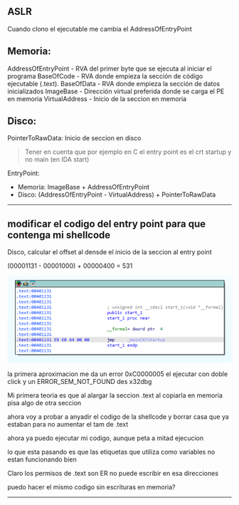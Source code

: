 ## ASLR

Cuando clono el ejecutable me cambia el AddressOfEntryPoint

## Memoria:
AddressOfEntryPoint - RVA del primer byte que se ejecuta al iniciar el programa
BaseOfCode - RVA donde empieza la sección de código ejecutable (.text).
BaseOfData - RVA donde empieza la sección de datos inicializados
ImageBase - Dirección virtual preferida donde se carga el PE en memoria
VirtualAddress - Inicio de la seccion en memoria

## Disco:
PointerToRawData: Inicio de seccion en disco

> Tener en cuenta que por ejemplo en C el entry point es el crt startup y no main (en IDA start)

EntryPoint:
- Memoria: ImageBase + AddressOfEntryPoint
- Disco: (AddressOfEntryPoint - VirtualAddress) + PointerToRawData

---

## modificar el codigo del entry point para que contenga mi shellcode

Disco, calcular el offset al densde el inicio de la seccion al entry point 


(00001131 - 00001000) + 00000400 = 531

![alt text](image.png)

la primera aproximacion me da un error 0xC0000005 el ejecutar con doble click y un ERROR_SEM_NOT_FOUND des x32dbg

Mi primera teoria es que al alargar la seccion .text al copiarla en memoria pisa algo de otra seccion 

ahora voy a probar a anyadir el codigo de la shellcode y borrar casa que ya estaban para no aumentar el tam de .text

ahora ya puedo ejecutar mi codigo, aunque peta a mitad ejecucion

lo que esta pasando es que las etiquetas que utiliza como variables no estan funcionando bien

Claro los permisos de .text son ER no puede escribir en esa direcciones

puedo hacer el mismo codigo sin escrituras en memoria?

---
